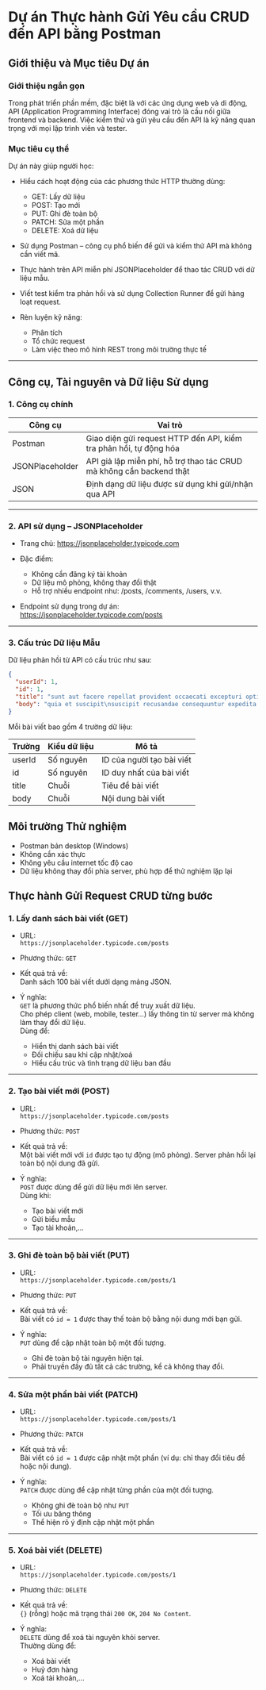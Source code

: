 # Dự án Thực hành Gửi Yêu cầu CRUD đến API bằng Postman

## Giới thiệu và Mục tiêu Dự án

### Giới thiệu ngắn gọn
Trong phát triển phần mềm, đặc biệt là với các ứng dụng web và di động, API (Application Programming Interface) đóng vai trò là cầu nối giữa frontend và backend. Việc kiểm thử và gửi yêu cầu đến API là kỹ năng quan trọng với mọi lập trình viên và tester.

### Mục tiêu cụ thể
Dự án này giúp người học:

- Hiểu cách hoạt động của các phương thức HTTP thường dùng:
  - GET: Lấy dữ liệu
  - POST: Tạo mới
  - PUT: Ghi đè toàn bộ
  - PATCH: Sửa một phần
  - DELETE: Xoá dữ liệu

- Sử dụng Postman – công cụ phổ biến để gửi và kiểm thử API mà không cần viết mã.

- Thực hành trên API miễn phí JSONPlaceholder để thao tác CRUD với dữ liệu mẫu.

- Viết test kiểm tra phản hồi và sử dụng Collection Runner để gửi hàng loạt request.

- Rèn luyện kỹ năng:
  - Phân tích
  - Tổ chức request
  - Làm việc theo mô hình REST trong môi trường thực tế

---

## Công cụ, Tài nguyên và Dữ liệu Sử dụng

### 1. Công cụ chính

| Công cụ         | Vai trò                                                                 |
|----------------|-------------------------------------------------------------------------|
| Postman        | Giao diện gửi request HTTP đến API, kiểm tra phản hồi, tự động hóa      |
| JSONPlaceholder| API giả lập miễn phí, hỗ trợ thao tác CRUD mà không cần backend thật     |
| JSON           | Định dạng dữ liệu được sử dụng khi gửi/nhận qua API                     |

---

### 2. API sử dụng – JSONPlaceholder

- Trang chủ: https://jsonplaceholder.typicode.com

- Đặc điểm:
  - Không cần đăng ký tài khoản
  - Dữ liệu mô phỏng, không thay đổi thật
  - Hỗ trợ nhiều endpoint như: /posts, /comments, /users, v.v.

- Endpoint sử dụng trong dự án:
  https://jsonplaceholder.typicode.com/posts

---

### 3. Cấu trúc Dữ liệu Mẫu

Dữ liệu phản hồi từ API có cấu trúc như sau:

```json
{
  "userId": 1,
  "id": 1,
  "title": "sunt aut facere repellat provident occaecati excepturi optio reprehenderit",
  "body": "quia et suscipit\nsuscipit recusandae consequuntur expedita et cum..."
}
```
Mỗi bài viết bao gồm 4 trường dữ liệu:

| Trường   | Kiểu dữ liệu | Mô tả                          |
|----------|--------------|-------------------------------|
| userId   | Số nguyên     | ID của người tạo bài viết     |
| id       | Số nguyên     | ID duy nhất của bài viết      |
| title    | Chuỗi         | Tiêu đề bài viết              |
| body     | Chuỗi         | Nội dung bài viết             |

## Môi trường Thử nghiệm

- Postman bản desktop (Windows)
- Không cần xác thực
- Không yêu cầu internet tốc độ cao
- Dữ liệu không thay đổi phía server, phù hợp để thử nghiệm lặp lại

## Thực hành Gửi Request CRUD từng bước

### 1. Lấy danh sách bài viết (GET)

- URL:  
  `https://jsonplaceholder.typicode.com/posts`

- Phương thức: `GET`

- Kết quả trả về:  
  Danh sách 100 bài viết dưới dạng mảng JSON.

- Ý nghĩa:  
  `GET` là phương thức phổ biến nhất để truy xuất dữ liệu.  
  Cho phép client (web, mobile, tester...) lấy thông tin từ server mà không làm thay đổi dữ liệu.  
  Dùng để:
  - Hiển thị danh sách bài viết
  - Đối chiếu sau khi cập nhật/xoá
  - Hiểu cấu trúc và tình trạng dữ liệu ban đầu

---

### 2. Tạo bài viết mới (POST)

- URL:  
  `https://jsonplaceholder.typicode.com/posts`

- Phương thức: `POST`

- Kết quả trả về:  
  Một bài viết mới với `id` được tạo tự động (mô phỏng). Server phản hồi lại toàn bộ nội dung đã gửi.

- Ý nghĩa:  
  `POST` được dùng để gửi dữ liệu mới lên server.  
  Dùng khi:
  - Tạo bài viết mới
  - Gửi biểu mẫu
  - Tạo tài khoản,...

---

### 3. Ghi đè toàn bộ bài viết (PUT)

- URL:  
  `https://jsonplaceholder.typicode.com/posts/1`

- Phương thức: `PUT`

- Kết quả trả về:  
  Bài viết có `id = 1` được thay thế toàn bộ bằng nội dung mới bạn gửi.

- Ý nghĩa:  
  `PUT` dùng để cập nhật toàn bộ một đối tượng.  
  - Ghi đè toàn bộ tài nguyên hiện tại.
  - Phải truyền đầy đủ tất cả các trường, kể cả không thay đổi.

---

### 4. Sửa một phần bài viết (PATCH)

- URL:  
  `https://jsonplaceholder.typicode.com/posts/1`

- Phương thức: `PATCH`

- Kết quả trả về:  
  Bài viết có `id = 1` được cập nhật một phần (ví dụ: chỉ thay đổi tiêu đề hoặc nội dung).

- Ý nghĩa:  
  `PATCH` được dùng để cập nhật từng phần của một đối tượng.  
  - Không ghi đè toàn bộ như `PUT`
  - Tối ưu băng thông
  - Thể hiện rõ ý định cập nhật một phần

---

### 5. Xoá bài viết (DELETE)

- URL:  
  `https://jsonplaceholder.typicode.com/posts/1`

- Phương thức: `DELETE`

- Kết quả trả về:  
  `{}` (rỗng) hoặc mã trạng thái `200 OK`, `204 No Content`.

- Ý nghĩa:  
  `DELETE` dùng để xoá tài nguyên khỏi server.  
  Thường dùng để:
  - Xoá bài viết
  - Huỷ đơn hàng
  - Xoá tài khoản,...
